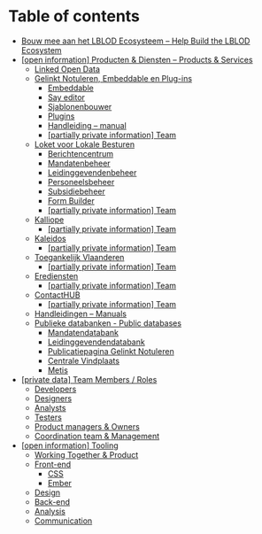 # Table of contents

* [Bouw mee aan het LBLOD Ecosysteem – Help Build the LBLOD Ecosystem](README.md)
* [\[open information\] Producten & Diensten – Products & Services](products-services/README.md)
  * [Linked Open Data](products-services/linked-open-data.md)
  * [Gelinkt Notuleren, Embeddable en Plug-ins](products-services/gelinkt-notuleren/README.md)
    * [Embeddable](products-services/gelinkt-notuleren/embeddable.md)
    * [Say editor](products-services/gelinkt-notuleren/say-editor.md)
    * [Sjablonenbouwer](products-services/gelinkt-notuleren/sjablonenbouwer.md)
    * [Plugins](products-services/gelinkt-notuleren/plugins.md)
    * [Handleiding – manual](products-services/gelinkt-notuleren/handleiding-manual.md)
    * [\[partially private information\] Team](products-services/gelinkt-notuleren/partially-private-information-team.md)
  * [Loket voor Lokale Besturen](products-services/loket-voor-lokale-besturen/README.md)
    * [Berichtencentrum](products-services/loket-voor-lokale-besturen/berichtencentrum.md)
    * [Mandatenbeheer](products-services/loket-voor-lokale-besturen/mandatendatabank.md)
    * [Leidinggevendenbeheer](products-services/loket-voor-lokale-besturen/leidinggevendendatabank.md)
    * [Personeelsbeheer](products-services/loket-voor-lokale-besturen/personeelsbeheer.md)
    * [Subsidiebeheer](products-services/loket-voor-lokale-besturen/subsidiebeheer.md)
    * [Form Builder](products-services/loket-voor-lokale-besturen/form-builder.md)
    * [\[partially private information\] Team](products-services/loket-voor-lokale-besturen/partially-private-information-team.md)
  * [Kalliope](products-services/kalliope/README.md)
    * [\[partially private information\] Team](products-services/kalliope/partially-private-information-team.md)
  * [Kaleidos](products-services/kaleidos/README.md)
    * [\[partially private information\] Team](products-services/kaleidos/partially-private-information-team.md)
  * [Toegankelijk Vlaanderen](products-services/toegankelijk-vlaanderen/README.md)
    * [\[partially private information\] Team](products-services/toegankelijk-vlaanderen/partially-private-information-team.md)
  * [Erediensten](products-services/erediensten/README.md)
    * [\[partially private information\] Team](products-services/erediensten/partially-private-information-team.md)
  * [ContactHUB](products-services/contacthub/README.md)
    * [\[partially private information\] Team](products-services/contacthub/partially-private-information-team.md)
  * [Handleidingen – Manuals](products-services/handleidingen-manuals.md)
  * [Publieke databanken - Public databases](products-services/wikis-and-publieke-databanken-public-databases/README.md)
    * [Mandatendatabank](products-services/wikis-and-publieke-databanken-public-databases/mandatendatabank.md)
    * [Leidinggevendendatabank](products-services/wikis-and-publieke-databanken-public-databases/leidinggevendendatabank.md)
    * [Publicatiepagina Gelinkt Notuleren](products-services/wikis-and-publieke-databanken-public-databases/publicatiepagina-gelinkt-notuleren.md)
    * [Centrale Vindplaats](products-services/wikis-and-publieke-databanken-public-databases/centrale-vindplaats.md)
    * [Metis](products-services/wikis-and-publieke-databanken-public-databases/metis.md)
* [\[private data\] Team Members / Roles](team-members-roles/README.md)
  * [Developers](team-members-roles/developers.md)
  * [Designers](team-members-roles/designers.md)
  * [Analysts](team-members-roles/analysts.md)
  * [Testers](team-members-roles/testers.md)
  * [Product managers & Owners](team-members-roles/product-managers-and-owners.md)
  * [Coordination team & Management](team-members-roles/coordination-team.md)
* [\[open information\] Tooling](tooling/README.md)
  * [Working Together & Product](tooling/working-together-and-product.md)
  * [Front-end](tooling/front-end/README.md)
    * [CSS](tooling/front-end/css.md)
    * [Ember](tooling/front-end/ember.md)
  * [Design](tooling/design.md)
  * [Back-end](tooling/back-end.md)
  * [Analysis](tooling/analysis.md)
  * [Communication](tooling/communication.md)

